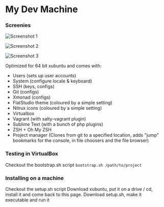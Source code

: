 My Dev Machine
==============

### Screenies

![Screenshot 1](https://raw.github.com/Vespakoen/dev-machine/master/screenshots/1.png)

![Screenshot 2](https://raw.github.com/Vespakoen/dev-machine/master/screenshots/2.png)

![Screenshot 3](https://raw.github.com/Vespakoen/dev-machine/master/screenshots/3.png)

Optimized for 64 bit xubuntu and comes with:

- Users (sets up user accounts)
- System (configure locale & keyboard)
- SSH (keys, configs)
- Git (configs)
- Xmonad (configs)
- FlatStudio theme (coloured by a simple setting)
- Nitrux icons (coloured by a simple setting)
- Virtualbox
- Vagrant (with salty-vagrant plugin)
- Sublime Text (with a bunch of php plugins)
- ZSH + Oh My ZSH
- Project manager (Clones from git to a specified location, adds "jump" bookmarks for the console, in file choosers and the file browser)


### Testing in VirtualBox

Checkout the bootstrap.sh script
`bootstrap.sh /path/to/project`


### Installing on a machine

Checkout the setup.sh script
Download xubuntu, put it on a drive / cd, install it and come back to this page.
Download setup.sh, make it executable and run it
